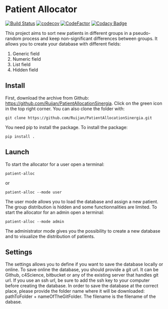 # Patient Allocator
[![Build Status](https://travis-ci.org/Ruijan/PatientAllocationSinergia.svg?branch=master)](https://travis-ci.org/Ruijan/PatientAllocationSinergia)
[![codecov](https://codecov.io/gh/Ruijan/PatientAllocationSinergia/branch/master/graph/badge.svg)](https://codecov.io/gh/Ruijan/PatientAllocationSinergia)
[![CodeFactor](https://www.codefactor.io/repository/github/ruijan/patientallocationsinergia/badge)](https://www.codefactor.io/repository/github/ruijan/patientallocationsinergia)
[![Codacy Badge](https://api.codacy.com/project/badge/Grade/5839e54e7307428a8291808e2539c4da)](https://www.codacy.com/app/rechenmann/PatientAllocationSinergia?utm_source=github.com&amp;utm_medium=referral&amp;utm_content=Ruijan/PatientAllocationSinergia&amp;utm_campaign=Badge_Grade)

This project aims to sort new patients in different groups in a pseudo-random process and keep non-significant differences between groups.
It allows you to create your database with different fields:
1. Generic field
2. Numeric field
3. List field
4. Hidden field

## Install
First, download the archive from Github: https://github.com/Ruijan/PatientAllocationSinergia. Click on the green icon in the top right corner.
You can also clone the folder with:
```
git clone https://github.com/Ruijan/PatientAllocationSinergia.git
```
You need pip to install the package.
To install the package:

```
pip install .
```

## Launch
To start the allocator for a user open a terminal:
```
patient-alloc
```
or
```
patient-alloc --mode user
```
The user mode allows you to load the database and assign a new patient. The group distribution is hidden and some functionnalities are limited.
To start the allocator for an admin open a terminal:

```
patient-alloc --mode admin
```
The administrator mode gives you the possibility to create a new database and to visualize the distribution of patients.

## Settings
The settings allows you to define if you want to save the database locally or online. To save online the database, you should provide a git url. It can be Github, c4Science, bitbucket or any of the existing server that handles git url. If you use an ssh url, be sure to add the ssh key to your computer before creating the database. 
In order to save the database at the correct place, please provide the folder name where it will be downloaded: pathToFolder + nameOfTheGitFolder. The filename is the filename of the dabase.
